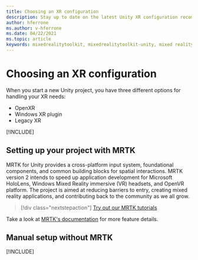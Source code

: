 ```yaml
---
title: Choosing an XR configuration
description: Stay up to date on the latest Unity XR configuration recommendations for HoloLens application development.
author: hferrone
ms.author: v-hferrone
ms.date: 04/22/2021
ms.topic: article
keywords: mixedrealitytoolkit, mixedrealitytoolkit-unity, mixed reality headset, windows mixed reality headset, virtual reality headset, unity
---
```


# Choosing an XR configuration

When you start a new Unity project, you have three different options for handling your XR needs: 
* OpenXR
* Windows XR plugin
* Legacy XR

[!INCLUDE[](includes/xr/intro.md)]

## Setting up your project with MRTK

MRTK for Unity provides a cross-platform input system, foundational components, and common building blocks for spatial interactions. MRTK version 2 intends to speed up application development for Microsoft HoloLens, Windows Mixed Reality immersive (VR) headsets, and OpenVR platform. The project is aimed at reducing barriers to entry, creating mixed reality applications, and contributing back to the community as we all grow.

> [!div class="nextstepaction"]
> [Try out our MRTK tutorials](/windows/mixed-reality/develop/unity/tutorials/mr-learning-base-02?tabs=winxr)

Take a look at [MRTK's documentation](/windows/mixed-reality/mrtk-unity) for more feature details.

## Manual setup without MRTK

[!INCLUDE[](includes/xr/manual-setup.md)]
